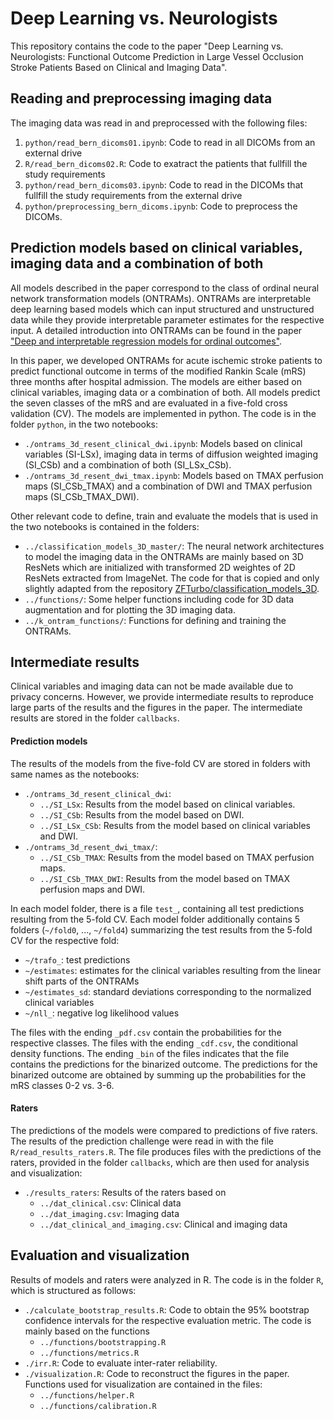 # Deep Learning vs. Neurologists

This repository contains the code to the paper "Deep Learning vs. Neurologists: Functional Outcome Prediction in Large Vessel Occlusion Stroke Patients Based on Clinical and Imaging Data".

## Reading and preprocessing imaging data

The imaging data was read in and preprocessed with the following files:

1. `python/read_bern_dicoms01.ipynb`: Code to read in all DICOMs from an external drive
2. `R/read_bern_dicoms02.R`: Code to exatract the patients that fullfill the study requirements
3. `python/read_bern_dicoms03.ipynb`: Code to read in the DICOMs that fullfill the study requirements from the external drive
4. `python/preprocessing_bern_dicoms.ipynb`: Code to preprocess the DICOMs.


## Prediction models based on clinical variables, imaging data and a combination of both

All models described in the paper correspond to the class of ordinal neural network transformation models (ONTRAMs). ONTRAMs are interpretable deep learning based models which can input structured and unstructured data while they provide interpretable parameter estimates for the respective input. A detailed introduction into ONTRAMs can be found in the paper ["Deep and interpretable regression models for ordinal outcomes"](https://www.sciencedirect.com/science/article/pii/S003132032100443X).

In this paper, we developed ONTRAMs for acute ischemic stroke patients to predict functional outcome in terms of the modified Rankin Scale (mRS) three months after hospital admission. The models are either based on clinical variables, imaging data or a combination of both. All models predict the seven classes of the mRS and are evaluated in a five-fold cross validation (CV). The models are implemented in python. The code is in the folder `python`, in the two notebooks:

- `./ontrams_3d_resent_clinical_dwi.ipynb`: Models based on clinical variables (SI-LSx), imaging data in terms of diffusion weighted imaging (SI_CSb) and a combination of both (SI_LSx_CSb).
- `./ontrams_3d_resent_dwi_tmax.ipynb`: Models based on TMAX perfusion maps (SI_CSb_TMAX) and a combination of DWI and TMAX perfusion maps (SI_CSb_TMAX_DWI).

Other relevant code to define, train and evaluate the models that is used in the two notebooks is contained in the folders:

- `../classification_models_3D_master/`: The neural network architectures to model the imaging data in the ONTRAMs are mainly based on 3D ResNets which are initialized with transformed 2D weightes of 2D ResNets extracted from ImageNet. The code for that is copied and only slightly adapted from the repository [ZFTurbo/classification_models_3D](https://github.com/ZFTurbo/classification_models_3D).
- `../functions/`: Some helper functions including code for 3D data augmentation and for plotting the 3D imaging data.
- `../k_ontram_functions/`: Functions for defining and training the ONTRAMs.


## Intermediate results

Clinical variables and imaging data can not be made available due to privacy concerns. However, we provide intermediate results to reproduce large parts of the results and the figures in the paper. The intermediate results are stored in the folder `callbacks`.

#### Prediction models

The results of the models from the five-fold CV are stored in folders with same names as the notebooks:

- `./ontrams_3d_resent_clinical_dwi`:
  - `../SI_LSx`: Results from the model based on clinical variables.
  - `../SI_CSb`: Results from the model based on DWI.
  - `../SI_LSx_CSb`: Results from the model based on clinical variables and DWI.
- `./ontrams_3d_resent_dwi_tmax/`:
  - `../SI_CSb_TMAX`: Results from the model based on TMAX perfusion maps.
  - `../SI_CSb_TMAX_DWI`: Results from the model based on TMAX perfusion maps and DWI.

In each model folder, there is a file `test_`, containing all test predictions resulting from the 5-fold CV. Each model folder additionally contains 5 folders (`~/fold0`, ..., `~/fold4`) summarizing the test results from the 5-fold CV for the respective fold:

- `~/trafo_`: test predictions
- `~/estimates`: estimates for the clinical variables resulting from the linear shift parts of the ONTRAMs
- `~/estimates_sd`: standard deviations corresponding to the normalized clinical variables
- `~/nll_`: negative log likelihood values

The files with the ending `_pdf.csv` contain the probabilities for the respective classes. The files with the ending `_cdf.csv`, the conditional density functions. The ending `_bin` of the files indicates that the file contains the predictions for the binarized outcome. The predictions for the binarized outcome are obtained by summing up the probabilities for the mRS classes 0-2 vs. 3-6.


#### Raters

The predictions of the models were compared to predictions of five raters. The results of the prediction challenge were read in with the file `R/read_results_raters.R`. The file produces files with the predictions of the raters, provided in the folder `callbacks`, which are then used for analysis and visualization:

- `./results_raters`: Results of the raters based on 
  - `../dat_clinical.csv`: Clinical data
  - `../dat_imaging.csv`: Imaging data
  - `../dat_clinical_and_imaging.csv`: Clinical and imaging data


## Evaluation and visualization

Results of models and raters were analyzed in R. The code is in the folder `R`, which is structured as follows:

- `./calculate_bootstrap_results.R`: Code to obtain the 95% bootstrap confidence intervals for the respective evaluation metric. The code is mainly based on the functions
  - `../functions/bootstrapping.R`
  - `../functions/metrics.R`
- `./irr.R`: Code to evaluate inter-rater reliability.
- `./visualization.R`: Code to reconstruct the figures in the paper. Functions used for visualization are contained in the files:
  - `../functions/helper.R`
  - `../functions/calibration.R`
